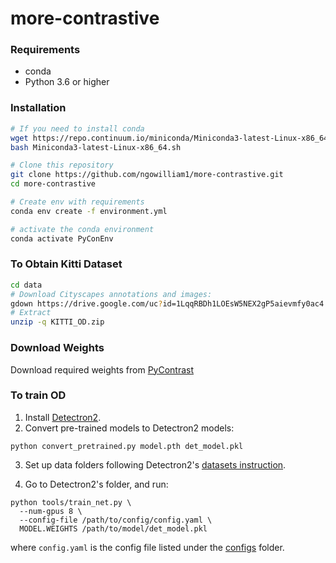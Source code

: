 # more-contrastive

### Requirements

- conda
- Python 3.6 or higher

### Installation

```bash
# If you need to install conda
wget https://repo.continuum.io/miniconda/Miniconda3-latest-Linux-x86_64.sh
bash Miniconda3-latest-Linux-x86_64.sh

# Clone this repository
git clone https://github.com/ngowilliam1/more-contrastive.git
cd more-contrastive 

# Create env with requirements
conda env create -f environment.yml

# activate the conda environment
conda activate PyConEnv
```

### To Obtain Kitti Dataset
```bash
cd data
# Download Cityscapes annotations and images:
gdown https://drive.google.com/uc?id=1LqqRBDh1LOEsW5NEX2gP5aievmfy0ac4
# Extract
unzip -q KITTI_OD.zip
```

### Download Weights
Download required weights from [PyContrast](https://github.com/HobbitLong/PyContrast/blob/master/pycontrast/docs/MODEL_ZOO.md)



### To train OD
1. Install [Detectron2](https://github.com/facebookresearch/detectron2).
2. Convert pre-trained models to Detectron2 models:
```
python convert_pretrained.py model.pth det_model.pkl
```
3. Set up data folders following Detectron2's [datasets instruction](https://github.com/facebookresearch/detectron2/tree/master/datasets).

4. Go to Detectron2's folder, and run:
```
python tools/train_net.py \
  --num-gpus 8 \
  --config-file /path/to/config/config.yaml \
  MODEL.WEIGHTS /path/to/model/det_model.pkl
```
where `config.yaml` is the config file listed under the [configs](configs) folder.